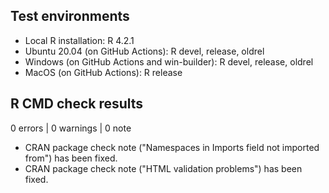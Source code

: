 ## Test environments
* Local R installation: R 4.2.1
* Ubuntu 20.04 (on GitHub Actions): R devel, release, oldrel
* Windows (on GitHub Actions and win-builder): R devel, release, oldrel
* MacOS (on GitHub Actions): R release

## R CMD check results

0 errors | 0 warnings | 0 note

* CRAN package check note ("Namespaces in Imports field not imported from") has been fixed.
* CRAN package check note ("HTML validation problems") has been fixed.
